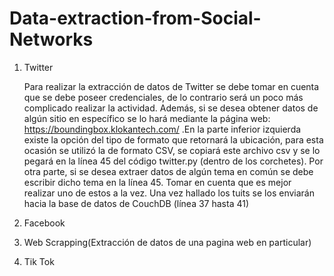 # Data-extraction-from-Social-Networks
1. Twitter

	Para realizar la extracción de datos de Twitter se debe tomar en cuenta que se debe poseer credenciales, de lo contrario será un poco más complicado realizar la actividad. Además, si se desea obtener datos de algún sitio en específico se lo hará mediante la página web: https://boundingbox.klokantech.com/ .En la parte inferior izquierda existe la opción del tipo de formato que retornará la ubicación, para esta ocasión se utilizó la de formato CSV, se copiará este archivo csv y se lo pegará en la línea 45 del código twitter.py (dentro de los corchetes). Por otra parte, si se desea extraer datos de algún tema en común se debe escribir dicho tema en la línea 45. Tomar en cuenta que es mejor realizar uno de estos a la vez.
Una vez hallado los tuits se los enviarán hacia la base de datos de CouchDB (línea 37 hasta 41)


  
2. Facebook


4. Web Scrapping(Extracción de datos de una pagina web en particular)


6. Tik Tok


  
